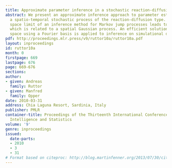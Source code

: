 ```yaml
---
title: Approximate parameter inference in a stochastic reaction-diffusion model
abstract: We present an approximate inference approach to parameter estimation in
  a spatio-temporal stochastic process of the reaction-diffusion type. The continuous
  space limit of an inference method for Markov jump processes leads to an approximation
  which is related to a spatial Gaussian process. An efficient solution in feature
  space using a Fourier basis is applied to inference on simulational data.
pdf: http://proceedings.mlr.press/v9/ruttor10a/ruttor10a.pdf
layout: inproceedings
id: ruttor10a
month: 0
firstpage: 669
lastpage: 676
page: 669-676
sections: 
author:
- given: Andreas
  family: Ruttor
- given: Manfred
  family: Opper
date: 2010-03-31
address: Chia Laguna Resort, Sardinia, Italy
publisher: PMLR
container-title: Proceedings of the Thirteenth International Conference on Artificial
  Intelligence and Statistics
volume: '9'
genre: inproceedings
issued:
  date-parts:
  - 2010
  - 3
  - 31
# Format based on citeproc: http://blog.martinfenner.org/2013/07/30/citeproc-yaml-for-bibliographies/
---
```

